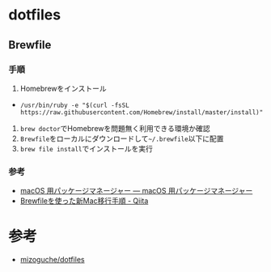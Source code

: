 # dotfiles
## Brewfile
### 手順
1. Homebrewをインストール
  - `/usr/bin/ruby -e "$(curl -fsSL https://raw.githubusercontent.com/Homebrew/install/master/install)"`
1. `brew doctor`でHomebrewを問題無く利用できる環境か確認
1. `Brewfile`をローカルにダウンロードして`~/.brewfile`以下に配置
1. `brew file install`でインストールを実行

### 参考
- [macOS 用パッケージマネージャー — macOS 用パッケージマネージャー](https://brew.sh/index_ja)
- [Brewfileを使った新Mac移行手順 - Qiita](https://qiita.com/darai0512/items/d88662773a070b1bc750)

# 参考
- [mizoguche/dotfiles](https://github.com/mizoguche/dotfiles)
